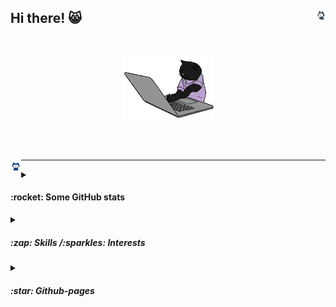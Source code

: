 ## Hi there! 😸 <img height="3%" width="3%" align="right" src="https://github.com/esettes/esettes/blob/main/src/gh-px.gif" />


<br>

<p align="center">
	<img height="100" src="https://github.com/esettes/esettes/blob/main/src/typing-kitty.gif" /> 
</p>

<br><br>

<img height="3.4%" width="3.4%" align="left" src="https://github.com/esettes/esettes/blob/main/src/mona-whisper.gif" />

* * *

<details>

<summary><h4>:rocket:  Some GitHub stats </h4></summary>
<p align="center">
	<img align="center" height="140" src="https://github.com/esettes/esettes/blob/main/src/pagespeed-stats.svg"/>
	<div align="center">
		<img align="center" height="160" src="https://github-readme-stats.vercel.app/api/top-langs/?username=esettes&langs_count=8&include_repo=42-cursus_cpp_modules,FDF_42&exclude_repo=nand2tetris,lights_and_materials-threejs-,mandelbrot,unity_URP_shader-graph_pract&layout=compact&no-frame=true&hide=GLSL,HLSL,Mathematica,Assembly,Scilab&theme=tokyonight" />
		<img align="center" height="160" src="https://github-profile-trophy.vercel.app/?username=esettes&rank=SSS,SS,S,AAA,AA,A,B,C,SECRET&no-frame=true&column=3&margin-w=5&margin-h=5&theme=tokyonight"/>
	</div>	
</p>
</details>


<details>
<summary><h5>:zap:  Skills /:sparkles: Interests</h5></summary>

<br>

<div>
	<code><img title="GNU tools" height="25" src="https://github.com/esettes/esettes/blob/main/src/gnu.svg" /></code>
	<code><img title="Git" height="25" src="https://github.com/esettes/esettes/blob/main/src/git.svg" /></code>
  <code><img title="Python" height="25" src="https://github.com/esettes/esettes/blob/main/src/python.svg" /></code>
	<code><img title="JavaScript" height="25" src="https://user-images.githubusercontent.com/25181517/117447155-6a868a00-af3d-11eb-9cfe-245df15c9f3f.png" /></code>
	<code><img title="TypeScript" height="25" src="https://github.com/esettes/esettes/blob/main/src/typescript-icon.svg" /></code>
	<code><img title="C" height="25" src="https://github.com/esettes/esettes/blob/main/src/c.png" /></code>
	<code><img title="C#" height="25" src="https://user-images.githubusercontent.com/25181517/121405384-444d7300-c95d-11eb-959f-913020d3bf90.png" /></code>
	<code><img title="Unity" height="25" src="https://github.com/esettes/esettes/blob/main/src/unity.svg" /></code>
	<code><img title="HTML" height="30" src="https://github.com/esettes/esettes/blob/main/src/html-5.svg" /></code>
	<code><img title="bash" height="25" src="https://github.com/esettes/esettes/blob/main/src/bash-icon.svg" /></code>
</div>

* * *


<div align="bottom">
	<code><img title="ThreeJS" height="25" src="https://github.com/esettes/esettes/blob/main/src/threejs.svg" /></code>
	<code><img title="npm" height="30" src="https://user-images.githubusercontent.com/25181517/121401671-49102800-c959-11eb-9f6f-74d49a5e1774.png" /></code>
	<code><img title="WebGL" height="20" src="https://github.com/esettes/esettes/blob/main/src/WebGL_Logo.svg.png" /></code>
	<code><img title="OpenGL" height="20" src="https://github.com/esettes/esettes/blob/main/src/opengl.svg" /></code>
<code><img title="Docker" height="20" src="https://github.com/esettes/esettes/blob/main/src/docker.svg" /></code>
	<code><img title="WebPack" height="25" src="https://github.com/esettes/esettes/blob/main/src/webpack.svg" /></code>
	<code><img title="C++" height="25" src="https://github.com/esettes/esettes/blob/main/src/c-plusplus.svg" /></code>
</div>
</details>

<details>
<summary><h5>:star: Github-pages</h5></summary>

<br>

- [ThreeJS with Typescript](https://esettes.github.io/webpack-threejs-pract/dist/client/) - _Some cubes dancing in the air._

</details>


<!--

- 🔭 I’m currently working on ...
- 🌱 I’m currently learning ...
- 👯 I’m looking to collaborate on ...
- 🤔 I’m looking for help with ...
- 💬 Ask me about ...
- 📫 How to reach me: ...
- 😄 Pronouns: ...
- ⚡ Fun fact: ...
-->
